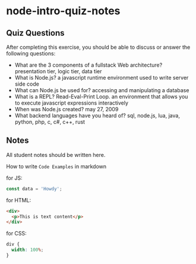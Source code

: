 # node-intro-quiz-notes

## Quiz Questions

After completing this exercise, you should be able to discuss or answer the following questions:

- What are the 3 components of a fullstack Web architecture?
  presentation tier, logic tier, data tier
- What is Node.js?
  a javascript runtime environment used to write server side code
- What can Node.js be used for?
  accessing and manipulating a database
- What is a REPL?
  Read-Eval-Print Loop. an environment that allows you to execute javascript expressions interactively
- When was Node.js created?
  may 27, 2009
- What backend languages have you heard of?
  sql, node.js, lua, java, python, php, c, c#, c++, rust

## Notes

All student notes should be written here.

How to write `Code Examples` in markdown

for JS:

```javascript
const data = 'Howdy';
```

for HTML:

```html
<div>
  <p>This is text content</p>
</div>
```

for CSS:

```css
div {
  width: 100%;
}
```
